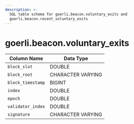 ```yaml
---
description: >-
  SQL table schema for goerli.beacon.voluntary_exits and
  goerli.beacon.recent_voluntary_exits
---
```


# goerli.beacon.voluntary\_exits

| Column Name       | Data Type         |
| ----------------- | ----------------- |
| `block_slot`      | DOUBLE            |
| `block_root`      | CHARACTER VARYING |
| `block_timestamp` | BIGINT            |
| `index`           | DOUBLE            |
| `epoch`           | DOUBLE            |
| `validator_index` | DOUBLE            |
| `signature`       | CHARACTER VARYING |
